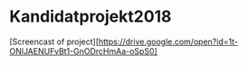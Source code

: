 # Kandidatprojekt2018

[Screencast of project][https://drive.google.com/open?id=1t-ONlJAENUFvBt1-GnODrcHmAa-oSpS0]
